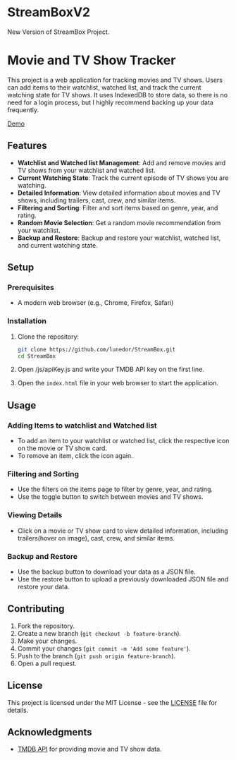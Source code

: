# StreamBoxV2
New Version of StreamBox Project.

# Movie and TV Show Tracker

This project is a web application for tracking movies and TV shows. Users can add items to their watchlist, watched list, and track the current watching state for TV shows. 
It uses IndexedDB to store data, so there is no need for a login process, but I highly recommend backing up your data frequently.

[Demo](https://lunedor.x10.mx)

## Features

- **Watchlist and Watched list Management**: Add and remove movies and TV shows from your watchlist and watched list.
- **Current Watching State**: Track the current episode of TV shows you are watching.
- **Detailed Information**: View detailed information about movies and TV shows, including trailers, cast, crew, and similar items.
- **Filtering and Sorting**: Filter and sort items based on genre, year, and rating.
- **Random Movie Selection**: Get a random movie recommendation from your watchlist.
- **Backup and Restore**: Backup and restore your watchlist, watched list, and current watching state.

## Setup

### Prerequisites

- A modern web browser (e.g., Chrome, Firefox, Safari)

### Installation

1. Clone the repository:
    ```bash
    git clone https://github.com/lunedor/StreamBox.git
    cd StreamBox
    ```

2. Open /js/apiKey.js and write your TMDB API key on the first line.
3. Open the `index.html` file in your web browser to start the application.

## Usage

### Adding Items to watchlist and Watched list

- To add an item to your watchlist or watched list, click the respective icon on the movie or TV show card.
- To remove an item, click the icon again.

### Filtering and Sorting

- Use the filters on the items page to filter by genre, year, and rating.
- Use the toggle button to switch between movies and TV shows.

### Viewing Details

- Click on a movie or TV show card to view detailed information, including trailers(hover on image), cast, crew, and similar items.

### Backup and Restore

- Use the backup button to download your data as a JSON file.
- Use the restore button to upload a previously downloaded JSON file and restore your data.

## Contributing

1. Fork the repository.
2. Create a new branch (`git checkout -b feature-branch`).
3. Make your changes.
4. Commit your changes (`git commit -m 'Add some feature'`).
5. Push to the branch (`git push origin feature-branch`).
6. Open a pull request.

## License

This project is licensed under the MIT License - see the [LICENSE](LICENSE) file for details.

## Acknowledgments

- [TMDB API](https://www.themoviedb.org/documentation/api) for providing movie and TV show data.
